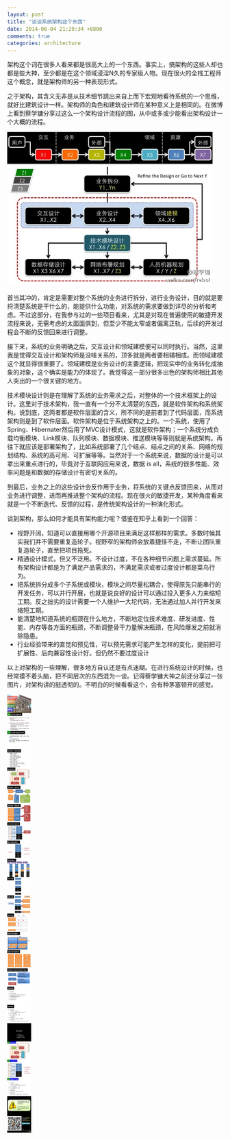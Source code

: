 ```yaml
---
layout: post
title: "谈谈系统架构这个东西"
date: 2014-06-04 21:29:34 +0800
comments: true
categories: architecture
---
```


架构这个词在很多人看来都是很高大上的一个东西。事实上，搞架构的这些人却也都是些大神，至少都是在这个领域浸淫N久的专家级人物。现在很火的全栈工程师这个概念，就是架构师的另一种表现形式。  

之于架构，其含义无非是从技术细节跳出来自上而下宏观地看待系统的一个思维，就好比建筑设计一样。架构师的角色和建筑设计师在某种意义上是相同的。在微博上看到蔡学镛分享过这么一个架构设计流程的图，从中或多或少能看出架构设计一个大概的流程。

![arch-1](/images/blog_images/arch-1.jpg)

首当其冲的，肯定是需要对整个系统的业务进行拆分，进行业务设计，目的就是要捋清楚系统是干什么的，能提供什么功能，对系统的需求要做到详尽的分析和考虑。不过这部分，在我参与过的一些项目看来，尤其是对现在普遍使用的敏捷开发流程来说，无需考虑的太面面俱到，但至少不能太窄或者偏离正轨，后续的开发过程会不断的反馈回来进行调整。
  
接下来，系统的业务明确之后，交互设计和领域建模便可以同时执行。当然，这里我是觉得交互设计和架构师是没啥关系的，顶多就是两者要相辅相成。而领域建模这个就显得很重要了。领域建模是业务设计的主要逻辑，把现实中的业务转化成抽象的对象，这个确实是能力的体现了。我觉得这一部分很多出色的架构师相比其他人突出的一个很关键的地方。  

技术模块设计则是在理解了系统的业务需求之后，对整体的一个技术框架上的设计。这里对于技术架构，我一直有一个分不太清楚的东西，就是软件架构和系统架构。说到底，这两者都是软件层面的含义，所不同的是前者到了代码层面，而系统架构则是到了软件层面。软件架构是位于系统架构之上的。一个系统，使用了Spring、Hibernater然后用了MVC设计模式，这就是软件架构；一个系统分成负载均衡模块、Link模块、队列模块、数据模块、推送模块等等则就是系统架构。再往下就应该是部署架构了，比如系统部署了几个结点、结点之间的关系、网络的规划结构、系统的高可用、可扩展等等。当然对于一个系统来说，数据的设计是可以拿出来重点进行的，毕竟对于互联网应用来说，数据 is all，系统的很多性能、效率问题是和数据的存储设计有密切关系的。  

到最后，业务之上的这些设计会反作用于业务，将系统的关键点反馈回来，从而对业务进行调整，进而再推进整个架构的流程。现在很火的敏捷开发，某种角度看来就是一个不断迭代、反馈的过程，是传统架构设计的一种演化形式。
 
谈到架构，那么如何才能具有架构能力呢？借鉴在知乎上看到一个回答：

- 视野开阔，知道可以直接用哪个开源项目来满足这样那样的需求。多数时候其实我们并不需要重复造轮子。视野窄的架构师会放着捷径不走，不断让团队重复造轮子，直至把项目拖死。
- 精通设计模式，但又不泛用。不设计过度，不在各种细节问题上需求蔓延。所有架构设计都是为了满足产品需求的，不满足需求或者过度设计都是菜鸟行为。
- 把系统拆分成多个子系统或模块，模块之间尽量松耦合，使得原先只能串行的开发任务，可以并行开展，也就是说良好的设计可以通过投入更多人力来缩短工期。反之拙劣的设计需要一个人维护一大坨代码，无法通过加人并行开发来缩短工期。
- 能清楚地知道系统的瓶颈在什么地方，不断地定位技术难度、研发进度、性能、内存等各方面的瓶颈，不断调整骨干力量解决瓶颈，在风险爆发之前就消除隐患。
- 行业经验带来的直觉和预见性，可以预先需求可能产生怎样的变化，提前把可扩展性、后向兼容性设计好。但仍然不要过度设计 

以上对架构的一些理解，很多地方自认还是有点迷糊。在进行系统设计的时候，也经常摸不着头脑，把不同层次的东西混为一谈。记得蔡学镛大神之前还分享过一张图片，对架构讲的挺透彻的。不明白的时候看看这个，会有种茅塞顿开的感觉。

![arch-2](/images/blog_images/arch-2.jpg)